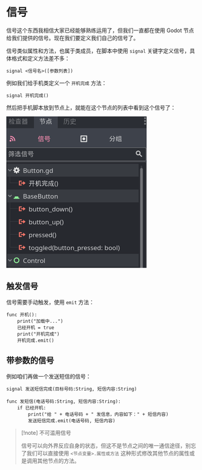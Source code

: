 # 信号

信号这个东西我相信大家已经能够熟练运用了，但我们一直都在使用 Godot 节点给我们提供的信号。现在我们要定义我们自己的信号了。

信号类似属性和方法，也属于类成员，在脚本中使用 `signal` 关键字定义信号，具体格式和定义方法差不多：

```
signal <信号名>([参数列表])
```

例如我们给手机类定义一个 `开机完成` 方法：

```gdscript
signal 开机完成()
```

然后把手机脚本放到节点上，就能在这个节点的列表中看到这个信号了：

![开机完成 信号](./images/mySignal.png)

## 触发信号

信号需要手动触发，使用 `emit` 方法：

```gdscript
func 开机():
    print("加载中...")
    已经开机 = true
    print("开机完成")
    开机完成.emit()
```

## 带参数的信号

例如咱们再做一个发送短信的信号：

```gdscript
signal 发送短信完成(目标号码:String, 短信内容:String)

func 发短信(电话号码:String, 短信内容:String):
    if 已经开机:
        print("给 " + 电话号码 + " 发信息，内容如下：" + 短信内容)
        发送短信完成.emit(电话号码, 短信内容)
```

> [!note] 不可滥用信号
>
> 信号可以向外界反应自身的状态，但这不是节点之间的唯一通信途径，别忘了我们可以直接使用 `<节点变量>.属性或方法` 这种形式修改其他节点的属性或是调用其他节点的方法。
